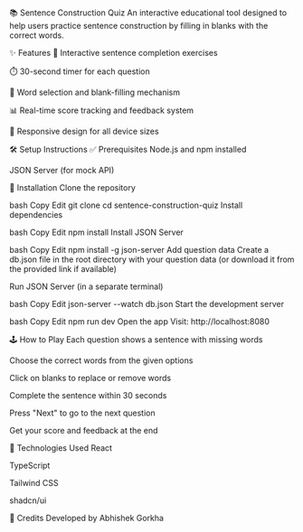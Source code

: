 📚 Sentence Construction Quiz
An interactive educational tool designed to help users practice sentence construction by filling in blanks with the correct words.

✨ Features
🧠 Interactive sentence completion exercises

⏱️ 30-second timer for each question

🧩 Word selection and blank-filling mechanism

📊 Real-time score tracking and feedback system

📱 Responsive design for all device sizes

🛠️ Setup Instructions
✅ Prerequisites
Node.js and npm installed

JSON Server (for mock API)

🚀 Installation
Clone the repository

bash
Copy
Edit
git clone <repository-url>
cd sentence-construction-quiz
Install dependencies

bash
Copy
Edit
npm install
Install JSON Server

bash
Copy
Edit
npm install -g json-server
Add question data
Create a db.json file in the root directory with your question data
(or download it from the provided link if available)

Run JSON Server (in a separate terminal)

bash
Copy
Edit
json-server --watch db.json
Start the development server

bash
Copy
Edit
npm run dev
Open the app
Visit: http://localhost:8080

🕹️ How to Play
Each question shows a sentence with missing words

Choose the correct words from the given options

Click on blanks to replace or remove words

Complete the sentence within 30 seconds

Press "Next" to go to the next question

Get your score and feedback at the end

🧰 Technologies Used
React

TypeScript

Tailwind CSS

shadcn/ui

🙌 Credits
Developed by Abhishek Gorkha